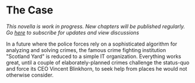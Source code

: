 # The Case

*This novella is work in progress. New chapters will be published regularly. Go [here](https://www.gitbook.com/book/boris-marinov/the-case/details) to subscribe for updates and view discussions*

In a future where the police forces rely on a sophisticated algorithm for analyzing and solving crimes, the famous crime fighting institution "Scotland Yard" is reduced to a simple IT organization. Everything works great, until a couple of elaborately-planned crimes challenge the status-quo and force its CEO Vincent Blinkhorn, to seek help from places he would not otherwise consider.

